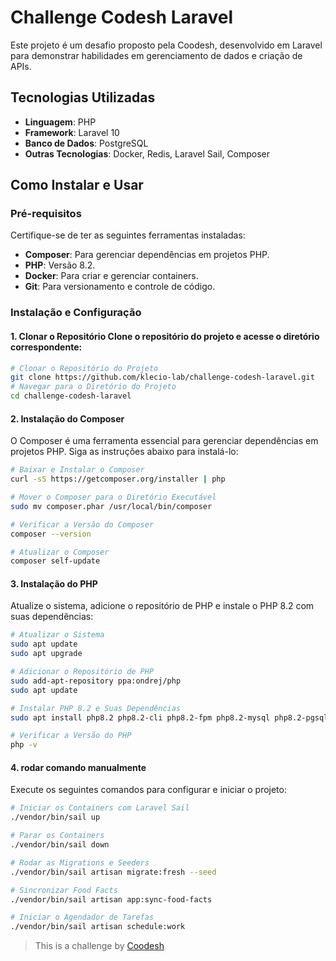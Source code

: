 # Challenge Codesh Laravel

Este projeto é um desafio proposto pela Coodesh, desenvolvido em Laravel para demonstrar habilidades em gerenciamento de dados e criação de APIs.

## Tecnologias Utilizadas

- **Linguagem**: PHP
- **Framework**: Laravel 10
- **Banco de Dados**: PostgreSQL
- **Outras Tecnologias**: Docker, Redis, Laravel Sail, Composer

## Como Instalar e Usar

### Pré-requisitos

Certifique-se de ter as seguintes ferramentas instaladas:

- **Composer**: Para gerenciar dependências em projetos PHP.
- **PHP**: Versão 8.2.
- **Docker**: Para criar e gerenciar containers.
- **Git**: Para versionamento e controle de código.



### Instalação e Configuração

#### 1. Clonar o Repositório Clone o repositório do projeto e acesse o diretório correspondente: 

```bash 
# Clonar o Repositório do Projeto 
git clone https://github.com/klecio-lab/challenge-codesh-laravel.git 
# Navegar para o Diretório do Projeto 
cd challenge-codesh-laravel
```


#### 2. Instalação do Composer

O Composer é uma ferramenta essencial para gerenciar dependências em projetos PHP. Siga as instruções abaixo para instalá-lo:

```bash
# Baixar e Instalar o Composer
curl -sS https://getcomposer.org/installer | php

# Mover o Composer para o Diretório Executável
sudo mv composer.phar /usr/local/bin/composer

# Verificar a Versão do Composer
composer --version

# Atualizar o Composer
composer self-update
```


#### 3. Instalação do PHP

Atualize o sistema, adicione o repositório de PHP e instale o PHP 8.2 com suas dependências:

```bash
# Atualizar o Sistema
sudo apt update
sudo apt upgrade

# Adicionar o Repositório de PHP
sudo add-apt-repository ppa:ondrej/php
sudo apt update

# Instalar PHP 8.2 e Suas Dependências
sudo apt install php8.2 php8.2-cli php8.2-fpm php8.2-mysql php8.2-pgsql php8.2-mbstring php8.2-xml php8.2-curl php8.2-zip

# Verificar a Versão do PHP
php -v
```

#### 4. rodar comando manualmente

Execute os seguintes comandos para configurar e iniciar o projeto:

```bash
# Iniciar os Containers com Laravel Sail
./vendor/bin/sail up

# Parar os Containers
./vendor/bin/sail down

# Rodar as Migrations e Seeders
./vendor/bin/sail artisan migrate:fresh --seed

# Sincronizar Food Facts
./vendor/bin/sail artisan app:sync-food-facts

# Iniciar o Agendador de Tarefas
./vendor/bin/sail artisan schedule:work
```

>  This is a challenge by [Coodesh](https://coodesh.com/)
